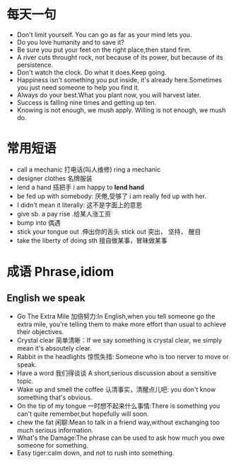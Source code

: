 # 每天一句
* Don't limit yourself. You can go as far as your mind lets you.
* Do you love humanity and to save it?
* Be sure you put your feet on the right place,then stand firm.
* A river cuts throught rock, not because of its power, but because of its persistence.
* Don't watch the clock. Do what it does.Keep going.
* Happiness isn't something you put inside, it's already here.Sometimes you just need someone to help you find it.
* Always do your best.What you plant now, you will harvest later.
* Success is falling nine times and getting up ten.
* Knowing is not enough, we mush apply. Willing is not enough, we mush do.

# 常用短语
* call a mechanic 打电话(叫人维修) ring a mechanic 
* designer clothes 名牌服装
* lend a hand 搭把手  i am happy to **lend hand**
* be fed up with somebody: 厌倦,受够了 i am really fed up with her.
* I didn't mean it literally: 这不是字面上的意思
* give sb. a pay rise .给某人涨工资
* bump into 偶遇
* stick your tongue out .伸出你的舌头 stick out 突出， 坚持， 醒目
* take the liberty of doing sth 擅自做某事，冒昧做某事

# 成语 Phrase,idiom

## English we speak

* Go The Extra Mile 加倍努力:In English,when you tell someone go the extra mile, you're telling them to make more effort than usual to achieve their objectives.
* Crystal clear 简单清晰：If we say something is crystal clear, we simply mean it's absoutely clear.
* Rabbit in the headlights 惊慌失措: Someone who is too nerver to move or speak.
* Have a word 我们得谈谈 A short,serious discussion about a sensitive topic.
* Wake up and smell the coffee 认清事实，清醒点儿吧: you don't know something that's obvious.
* On the tip of my tongue 一时想不起来什么事情:There is something you can't quite remember,but hopefully will soon.
* chew the fat 闲聊:Mean to talk in a friend way,without exchanging too much serious information.
* What's the Damage:The phrase can be used to ask how much you owe someone for something.
* Easy tiger:calm down, and not to rush into something.
